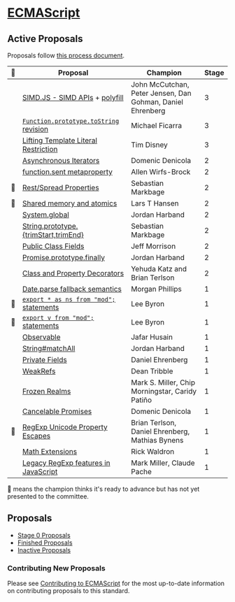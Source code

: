 [ECMAScript](https://github.com/tc39/ecma262)
====

## Active Proposals
Proposals follow [this process document](https://tc39.github.io/process-document/).

| 🚀 | Proposal                                                                                                  | Champion                           | Stage |
|---|-----------------------------------------------------------------------------------------------------------|------------------------------------|-------|
|   | [SIMD.JS - SIMD APIs](https://docs.google.com/presentation/d/1MY9NHrHmL7ma7C8dyNXvmYNNGgVmmxXk8ZIiQtPlfH4/edit?usp=sharing) + [polyfill](http://tc39.github.io/ecmascript_simd/) | John McCutchan, Peter Jensen, Dan Gohman, Daniel Ehrenberg | 3 |
|   | [`Function.prototype.toString` revision](https://github.com/tc39/Function-prototype-toString-revision)    | Michael Ficarra                    | 3 |
|   | [Lifting Template Literal Restriction](https://github.com/tc39/proposal-template-literal-revision)        | Tim Disney                         | 3 |
|   | [Asynchronous Iterators](https://github.com/tc39/proposal-async-iteration)                                | Domenic Denicola                   | 2 |
|   | [function.sent metaproperty](https://github.com/allenwb/ESideas/blob/master/Generator%20metaproperty.md)  | Allen Wirfs-Brock                  | 2 |
| 🚀 | [Rest/Spread Properties](https://github.com/sebmarkbage/ecmascript-rest-spread)                           | Sebastian Markbage                 | 2 |
| 🚀 | [Shared memory and atomics](https://github.com/tc39/ecmascript_sharedmem)                                 | Lars T Hansen                      | 2 |
|   | [System.global](https://github.com/tc39/proposal-global)                                                  | Jordan Harband                     | 2 |
|   | [String.prototype.{trimStart,trimEnd}](https://github.com/sebmarkbage/ecmascript-string-left-right-trim)  | Sebastian Markbage                 | 2 |
|   | [Public Class Fields](https://tc39.github.io/proposal-class-public-fields/)                               | Jeff Morrison                      | 2 |
|   | [Promise.prototype.finally](https://github.com/tc39/proposal-promise-finally)                             | Jordan Harband                     | 2 |
|   | [Class and Property Decorators](http://tc39.github.io/proposal-decorators/)                               | Yehuda Katz and Brian Terlson      | 2 |
|   | [Date.parse fallback semantics](https://github.com/mrrrgn/proposal-date-time-string-format)               | Morgan Phillips                    | 1 |
| 🚀 | [`export * as ns from "mod";` statements](https://github.com/leebyron/ecmascript-export-ns-from)          | Lee Byron                          | 1 |
| 🚀 | [`export v from "mod";` statements](https://github.com/leebyron/ecmascript-export-default-from)           | Lee Byron                          | 1 |
|   | [Observable](https://github.com/tc39/proposal-observable)                                                 | Jafar Husain                       | 1 |
|   | [String#matchAll](https://github.com/tc39/String.prototype.matchAll)                                      | Jordan Harband                     | 1 |
|   | [Private Fields](https://github.com/tc39/proposal-private-fields)                                         | Daniel Ehrenberg                   | 1 |
|   | [WeakRefs](https://github.com/tc39/proposal-weakrefs)                                                     | Dean Tribble                       | 1 |
|   | [Frozen Realms](https://github.com/FUDCo/frozen-realms)                                      | Mark S. Miller, Chip Morningstar, Caridy Patiño | 1 |
|   | [Cancelable Promises](https://github.com/tc39/proposal-cancelable-promises)                               | Domenic Denicola                   | 1 |
| 🚀 | [RegExp Unicode Property Escapes](https://github.com/mathiasbynens/es-regex-unicode-property-escapes) | Brian Terlson, Daniel Ehrenberg, Mathias Bynens | 1 |
|   | [Math Extensions](https://github.com/rwaldron/proposal-math-extensions)                                   | Rick Waldron                       | 1 |
|   | [Legacy RegExp features in JavaScript](https://github.com/claudepache/es-regexp-legacy-static-properties) | Mark Miller, Claude Pache          | 1 |

🚀 means the champion thinks it's ready to advance but has not yet presented to the committee.

## Proposals
 - [Stage 0 Proposals](stage-0-proposals.md)
 - [Finished Proposals](finished-proposals.md)
 - [Inactive Proposals](inactive-proposals.md)

### Contributing New Proposals

Please see [Contributing to ECMAScript](/CONTRIBUTING.md) for the most up-to-date information on contributing proposals to this standard.
